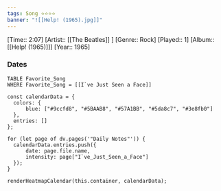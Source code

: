 ```yaml
---
tags: Song ⭐⭐⭐⭐ 
banner: "![[Help! (1965).jpg]]"
---
```

[Time:: 2:07]
[Artist:: [[The Beatles]] ]
[Genre:: Rock]
[Played:: 1]
[Album:: [[Help! (1965)]]]
[Year:: 1965]
### Dates
````dataview
TABLE Favorite_Song
WHERE Favorite_Song = [[I`ve Just Seen a Face]]
````
  ```dataviewjs
const calendarData = { 
	colors: { 
		blue: ["#9ccfd8", "#5BAAB8", "#57A1BB", "#5da8c7", "#3e8fb0"] 
	}, 
	entries: [] 
}; 

for (let page of dv.pages('"Daily Notes"')) { 
	calendarData.entries.push({ 
		date: page.file.name, 
		intensity: page["I`ve_Just_Seen_a_Face"]
	}); 
} 

renderHeatmapCalendar(this.container, calendarData);
```
